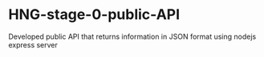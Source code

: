 # HNG-stage-0-public-API
Developed public API that returns information in JSON format using nodejs express server
